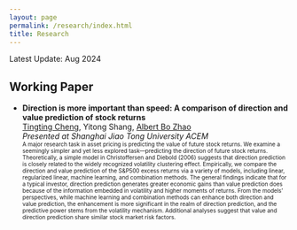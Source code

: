 ```yaml
---
layout: page
permalink: /research/index.html
title: Research
---
```


Latest Update: Aug 2024&nbsp;

## Working Paper

- **Direction is more important than speed: A comparison of direction and value prediction of stock returns**<br>
[Tingting Cheng](https://sites.google.com/site/tingtingcheng2014/home), Yitong Shang, [Albert Bo Zhao](https://abzhaobo.github.io/)<br>
_Presented at Shanghai Jiao Tong University ACEM_<br>
<font size=1>A major research task in asset pricing is predicting the value of future stock returns. We examine a seemingly simpler and yet less explored task—predicting the direction of future stock returns. Theoretically, a simple model in Christoffersen and Diebold (2006) suggests that direction prediction is closely related to the widely recognized volatility clustering effect. Empirically, we compare the direction and value prediction of the S&P500 excess returns via a variety of models, including linear, regularized linear, machine learning, and combination methods. The general findings indicate that for a typical investor, direction prediction generates greater economic gains than value prediction does because of the information embedded in volatility and higher moments of returns. From the models’ perspectives, while machine learning and combination methods can enhance both direction and value prediction, the enhancement is more significant in the realm of direction prediction, and the predictive power stems from the volatility mechanism. Additional analyses suggest that value and direction prediction share similar stock market risk factors.</font>

  <br>
